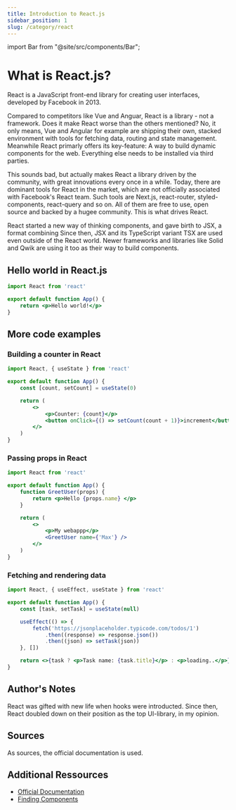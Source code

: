```yaml
---
title: Introduction to React.js
sidebar_position: 1
slug: /category/react
---
```


import Bar from "@site/src/components/Bar";

# What is React.js?

React is a JavaScript front-end library for creating user interfaces, developed by Facebook in 2013.

Compared to competitors like Vue and Anguar, React is a library - not a framework.
Does it make React worse than the others mentioned? No, it only means, Vue and Angular for example are shipping
their own, stacked environment with tools for fetching data, routing and state management.
Meanwhile React primarly offers its key-feature: A way to build dynamic components for the web.
Everything else needs to be installed via third parties.

This sounds bad, but actually makes React a library driven by the community, with great innovations every once in a while.
Today, there are dominant tools for React in the market, which are not officially associated with Facebook's React team.
Such tools are Next.js, react-router, styled-components, react-query and so on. All of them are free to use, open source and backed by a hugee community. This is what drives React.

React started a new way of thinking components, and gave birth to JSX, a format combining
Since then, JSX and its TypeScript variant TSX are used even outside of the React world.
Newer frameworks and libraries like Solid and Qwik are using it too as their way to build components.

## Hello world in React.js

```jsx
import React from 'react'

export default function App() {
	return <p>Hello world!</p>
}
```

## More code examples

### Building a counter in React

```jsx
import React, { useState } from 'react'

export default function App() {
	const [count, setCount] = useState(0)

	return (
		<>
			<p>Counter: {count}</p>
			<button onClick={() => setCount(count + 1)}>increment</button>
		</>
	)
}
```

### Passing props in React

```jsx
import React from 'react'

export default function App() {
	function GreetUser(props) {
		return <p>Hello {props.name} </p>
	}

	return (
		<>
			<p>My webappp</p>
			<GreetUser name={'Max'} />
		</>
	)
}
```

### Fetching and rendering data

```jsx
import React, { useEffect, useState } from 'react'

export default function App() {
	const [task, setTask] = useState(null)

	useEffect(() => {
		fetch('https://jsonplaceholder.typicode.com/todos/1')
			.then((response) => response.json())
			.then((json) => setTask(json))
	}, [])

	return <>{task ? <p>Task name: {task.title}</p> : <p>loading..</p>}</>
}
```

## Author's Notes

React was gifted with new life when hooks were introducted. Since then, React doubled down on their position as the top UI-library, in my opinion.

## Sources

As sources, the official documentation is used.

## Additional Ressources

-  [Official Documentation](https://reactjs.org/docs/getting-started.html)
-  [Finding Components](https://react.parts/)
